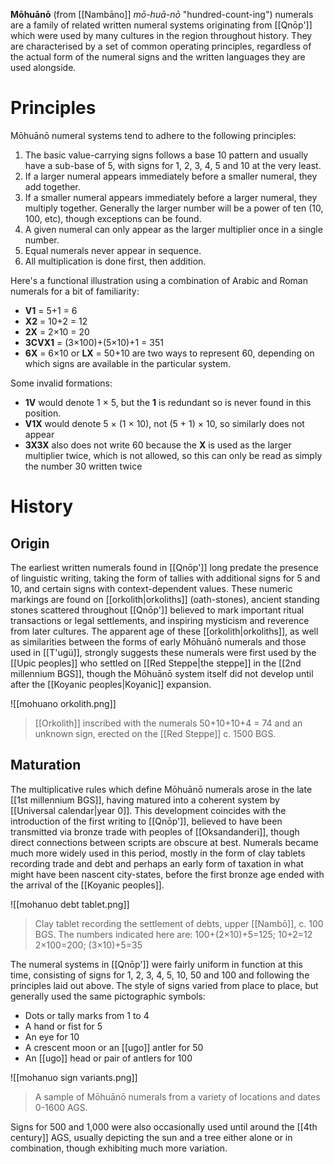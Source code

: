 **Mōhuānō** (from [[Nambāno]] *mō-huā-nō* "hundred-count-ing") numerals are a family of related written numeral systems originating from [[Qnōp']] which were used by many cultures in the region throughout history. They are characterised by a set of common operating principles, regardless of the actual form of the numeral signs and the written languages they are used alongside.
# Principles
Mōhuānō numeral systems tend to adhere to the following principles:
1. The basic value-carrying signs follows a base 10 pattern and usually have a sub-base of 5, with signs for 1, 2, 3, 4, 5 and 10 at the very least.
2. If a larger numeral appears immediately before a smaller numeral, they add together.
3. If a smaller numeral appears immediately before a larger numeral, they multiply together. Generally the larger number will be a power of ten (10, 100, etc), though exceptions can be found.
4. A given numeral can only appear as the larger multiplier once in a single number.
5. Equal numerals never appear in sequence.
6. All multiplication is done first, then addition.

Here's a functional illustration using a combination of Arabic and Roman numerals for a bit of familiarity:
- **V1** = 5+1 = 6
- **X2** = 10+2 = 12
- **2X** = 2×10 = 20
- **3CVX1** = (3×100)+(5×10)+1 = 351
- **6X** = 6×10 or **LX** = 50+10 are two ways to represent 60, depending on which signs are available in the particular system.

Some invalid formations:
- **1V** would denote 1 × 5, but the **1** is redundant so is never found in this position.
- **V1X** would denote 5 × (1 × 10), not (5 + 1) × 10, so similarly does not appear
- **3X3X** also does not write 60 because the **X** is used as the larger multiplier twice, which is not allowed, so this can only be read as simply the number 30 written twice
# History
## Origin
The earliest written numerals found in [[Qnōp']] long predate the presence of linguistic writing, taking the form of tallies with additional signs for 5 and 10, and certain signs with context-dependent values. These numeric markings are found on [[orkolith|orkoliths]] (oath-stones), ancient standing stones scattered throughout [[Qnōp']] believed to mark important ritual transactions or legal settlements, and inspiring mysticism and reverence from later cultures. The apparent age of these [[orkolith|orkoliths]], as well as similarities between the forms of early Mōhuānō numerals and those used in [[T'ugü]], strongly suggests these numerals were first used by the [[Upic peoples]] who settled on [[Red Steppe|the steppe]] in the [[2nd millennium BGS]], though the Mōhuānō system itself did not develop until after the [[Koyanic peoples|Koyanic]] expansion.

![[mohuano orkolith.png]]
> [[Orkolith]] inscribed with the numerals 50+10+10+4 = 74 and an unknown sign, erected on the [[Red Steppe]] c. 1500 BGS.
## Maturation
The multiplicative rules which define Mōhuānō numerals arose in the late [[1st millennium BGS]], having matured into a coherent system by [[Universal calendar|year 0]]. This development coincides with the introduction of the first writing to [[Qnōp']], believed to have been transmitted via bronze trade with peoples of [[Oksandanderi]], though direct connections between scripts are obscure at best. Numerals became much more widely used in this period, mostly in the form of clay tablets recording trade and debt and perhaps an early form of taxation in what might have been nascent city-states, before the first bronze age ended with the arrival of the [[Koyanic peoples]].

![[mohanuo debt tablet.png]]
> Clay tablet recording the settlement of debts, upper [[Nambō]], c. 100 BGS.
> The numbers indicated here are:
> 100+(2×10)+5=125; 10+2=12
> 2×100=200; (3×10)+5=35

The numeral systems in [[Qnōp']] were fairly uniform in function at this time, consisting of signs for 1, 2, 3, 4, 5, 10, 50 and 100 and following the principles laid out above. The style of signs varied from place to place, but generally used the same pictographic symbols:
- Dots or tally marks from 1 to 4
- A hand or fist for 5
- An eye for 10
- A crescent moon or an [[ugo]] antler for 50
- An [[ugo]] head or pair of antlers for 100

![[mohanuo sign variants.png]]
> A sample of Mōhuānō numerals from a variety of locations and dates 0-1600 AGS.

Signs for 500 and 1,000 were also occasionally used until around the [[4th century]] AGS, usually depicting the sun and a tree either alone or in combination, though exhibiting much more variation.